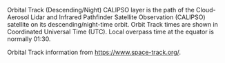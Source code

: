 Orbital Track (Descending/Night) CALIPSO layer is the path of the  Cloud-Aerosol Lidar and Infrared Pathfinder Satellite Observation  (CALIPSO) satellite on its descending/night-time orbit. Orbit Track times are shown in Coordinated Universal Time (UTC). Local overpass time at the equator is normally 01:30.

Orbital Track information from <https://www.space-track.org/>.
